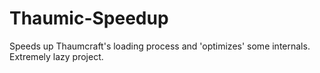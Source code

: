 # Thaumic-Speedup
Speeds up Thaumcraft's loading process and 'optimizes' some internals. Extremely lazy project.
